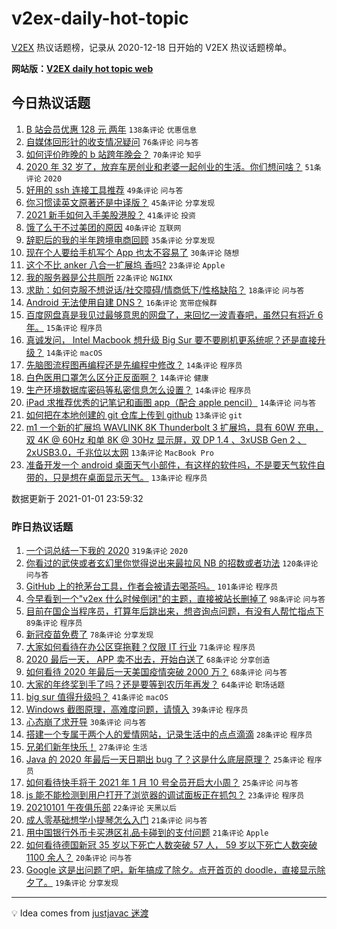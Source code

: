 # v2ex-daily-hot-topic

[V2EX](https://www.v2ex.com/) 热议话题榜，记录从 2020-12-18 日开始的 V2EX 热议话题榜单。

**网站版：[V2EX daily hot topic web](https://realleonardo.github.io/v2ex-daily-hot-topic-web/)**

## 今日热议话题

<!-- TODAY BEGIN -->

1. [B 站会员优惠 128 元 两年](https://www.v2ex.com/t/740917) `138条评论` `优惠信息`
1. [自媒体回形针的收支情况疑问](https://www.v2ex.com/t/740876) `76条评论` `问与答`
1. [如何评价昨晚的 b 站跨年晚会？](https://www.v2ex.com/t/740821) `70条评论` `知乎`
1. [2020 年 32 岁了，放弃车房创业和老婆一起创业的生活。你们想问啥？](https://www.v2ex.com/t/740842) `51条评论` `2020`
1. [好用的 ssh 连接工具推荐](https://www.v2ex.com/t/740849) `49条评论` `问与答`
1. [你习惯读英文原著还是中译版？](https://www.v2ex.com/t/740885) `45条评论` `分享发现`
1. [2021 新手如何入手美股港股？](https://www.v2ex.com/t/740820) `41条评论` `投资`
1. [饿了么干不过美团的原因](https://www.v2ex.com/t/740893) `40条评论` `互联网`
1. [辞职后的我的半年跨境电商回顾](https://www.v2ex.com/t/740890) `35条评论` `分享发现`
1. [现在个人要给手机写个 App 也太不容易了](https://www.v2ex.com/t/740832) `30条评论` `随想`
1. [这个不比 anker 八合一扩展坞 香吗?](https://www.v2ex.com/t/740865) `23条评论` `Apple`
1. [我的服务器是公共厕所](https://www.v2ex.com/t/740924) `22条评论` `NGINX`
1. [求助：如何克服不想说话/社交障碍/情商低下/性格缺陷？](https://www.v2ex.com/t/740887) `18条评论` `问与答`
1. [Android 无法使用自建 DNS？](https://www.v2ex.com/t/740848) `16条评论` `宽带症候群`
1. [百度网盘真是我见过最够意思的网盘了，来回忆一波青春吧，虽然只有将近 6 年。](https://www.v2ex.com/t/740930) `15条评论` `程序员`
1. [真诚发问， Intel Macbook 想升级 Big Sur 要不要刷机更系统呢？还是直接升级？](https://www.v2ex.com/t/740871) `14条评论` `macOS`
1. [先脑图流程图再编程还是先编程中修改？](https://www.v2ex.com/t/740867) `14条评论` `程序员`
1. [白色医用口罩怎么区分正反面啊？](https://www.v2ex.com/t/740857) `14条评论` `健康`
1. [生产环境数据库密码等私密信息怎么设置？](https://www.v2ex.com/t/740834) `14条评论` `程序员`
1. [iPad 求推荐优秀的记笔记和画图 app（配合 apple pencil）](https://www.v2ex.com/t/740822) `14条评论` `问与答`
1. [如何把在本地创建的 git 仓库上传到 github](https://www.v2ex.com/t/740922) `13条评论` `git`
1. [m1 一个新的扩展坞 WAVLINK 8K Thunderbolt 3 扩展坞，具有 60W 充电，双 4K @ 60Hz 和单 8K @ 30Hz 显示屏，双 DP 1.4 、3xUSB Gen 2 、2xUSB3.0，千兆位以太网](https://www.v2ex.com/t/740860) `13条评论` `MacBook Pro`
1. [准备开发一个 android 桌面天气小部件，有这样的软件吗，不是要天气软件自带的，只是想在桌面显示天气。](https://www.v2ex.com/t/740852) `13条评论` `程序员`

数据更新于 2021-01-01 23:59:32

<!-- TODAY END -->

### 昨日热议话题

<!-- YESTERDAY BEGIN -->

1. [一个词总结一下我的 2020](https://www.v2ex.com/t/740578) `319条评论` `2020`
1. [你看过的武侠或者玄幻里你觉得说出来最拉风 NB 的招数或者功法](https://www.v2ex.com/t/740606) `120条评论` `问与答`
1. [GitHub 上的抢茅台工具，作者会被请去喝茶吗。](https://www.v2ex.com/t/740630) `101条评论` `程序员`
1. [今早看到一个"v2ex 什么时候倒闭"的主题，直接被站长删掉了](https://www.v2ex.com/t/740587) `98条评论` `问与答`
1. [目前在国企当程序员，打算年后跳出来，想咨询点问题，有没有人帮忙指点下](https://www.v2ex.com/t/740580) `89条评论` `程序员`
1. [新冠疫苗免费了](https://www.v2ex.com/t/740635) `78条评论` `分享发现`
1. [大家如何看待在办公区穿拖鞋？仅限 IT 行业](https://www.v2ex.com/t/740625) `71条评论` `程序员`
1. [2020 最后一天， APP 卖不出去，开始白送了](https://www.v2ex.com/t/740716) `68条评论` `分享创造`
1. [如何看待 2020 年最后一天美国疫情突破 2000 万？](https://www.v2ex.com/t/740691) `68条评论` `问与答`
1. [大家的年终奖到手了吗？还是要等到农历年再发？](https://www.v2ex.com/t/740676) `64条评论` `职场话题`
1. [big sur 值得升级吗？](https://www.v2ex.com/t/740537) `41条评论` `macOS`
1. [Windows 截图原理，高难度问题，请慎入](https://www.v2ex.com/t/740500) `39条评论` `程序员`
1. [心态崩了求开导](https://www.v2ex.com/t/740754) `30条评论` `问与答`
1. [搭建一个专属于两个人的爱情网站，记录生活中的点点滴滴](https://www.v2ex.com/t/740761) `28条评论` `程序员`
1. [兄弟们新年快乐！](https://www.v2ex.com/t/740778) `27条评论` `生活`
1. [Java 的 2020 年最后一天日期出 bug 了？这是什么底层原理？](https://www.v2ex.com/t/740615) `25条评论` `程序员`
1. [如何看待快手将于 2021 年 1 月 10 号全员开启大小周？](https://www.v2ex.com/t/740479) `25条评论` `问与答`
1. [js 能不能检测到用户打开了浏览器的调试面板正在抓包？](https://www.v2ex.com/t/740509) `23条评论` `程序员`
1. [20210101 午夜俱乐部](https://www.v2ex.com/t/740800) `22条评论` `天黑以后`
1. [成人零基础想学小提琴怎么入门](https://www.v2ex.com/t/740664) `21条评论` `问与答`
1. [用中国银行外币卡买港区礼品卡碰到的支付问题](https://www.v2ex.com/t/740585) `21条评论` `Apple`
1. [如何看待德国新冠 35 岁以下死亡人数突破 57 人， 59 岁以下死亡人数突破 1100 余人？](https://www.v2ex.com/t/740773) `20条评论` `问与答`
1. [Google 这是出问题了吧，新年搞成了除夕。点开首页的 doodle，直接显示除夕了。](https://www.v2ex.com/t/740637) `19条评论` `分享发现`

<!-- YESTERDAY END -->

---

💡 Idea comes from [justjavac 迷渡](https://github.com/justjavac/)
